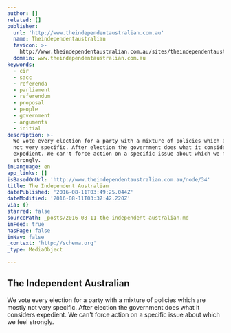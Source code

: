 ```yaml
---
author: []
related: []
publisher:
  url: 'http://www.theindependentaustralian.com.au'
  name: Theindependentaustralian
  favicon: >-
    http://www.theindependentaustralian.com.au/sites/theindependentaustralian.com.au/themes/interactive_media/favicon.ico
  domain: www.theindependentaustralian.com.au
keywords:
  - cir
  - sacc
  - referenda
  - parliament
  - referendum
  - proposal
  - people
  - government
  - arguments
  - initial
description: >-
  We vote every election for a party with a mixture of policies which are mostly
  not very specific. After election the government does what it considers
  expedient. We can't force action on a specific issue about which we feel
  strongly.
inLanguage: en
app_links: []
isBasedOnUrl: 'http://www.theindependentaustralian.com.au/node/34'
title: The Independent Australian
datePublished: '2016-08-11T03:49:25.044Z'
dateModified: '2016-08-11T03:37:42.220Z'
via: {}
starred: false
sourcePath: _posts/2016-08-11-the-independent-australian.md
inFeed: true
hasPage: false
inNav: false
_context: 'http://schema.org'
_type: MediaObject

---
```

<article style=""><h1>The Independent Australian</h1><p>We vote every election for a party with a mixture of policies which are mostly not very specific. After election the government does what it considers expedient. We can't force action on a specific issue about which we feel strongly.</p></article>